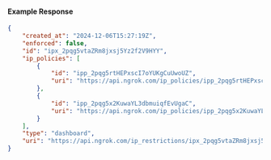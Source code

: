 <!-- Code generated for API Clients. DO NOT EDIT. -->

#### Example Response

```json
{
	"created_at": "2024-12-06T15:27:19Z",
	"enforced": false,
	"id": "ipx_2pqg5vtaZRm8jxsj5Yz2f2V9HYY",
	"ip_policies": [
		{
			"id": "ipp_2pqg5rtHEPxscI7oYUKgCuUwoUZ",
			"uri": "https://api.ngrok.com/ip_policies/ipp_2pqg5rtHEPxscI7oYUKgCuUwoUZ"
		},
		{
			"id": "ipp_2pqg5x2KuwaYL3dbmuiqfEvUgaC",
			"uri": "https://api.ngrok.com/ip_policies/ipp_2pqg5x2KuwaYL3dbmuiqfEvUgaC"
		}
	],
	"type": "dashboard",
	"uri": "https://api.ngrok.com/ip_restrictions/ipx_2pqg5vtaZRm8jxsj5Yz2f2V9HYY"
}
```

